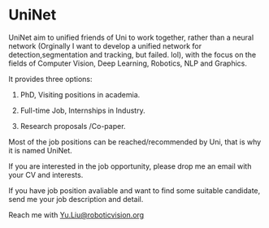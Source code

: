 # UniNet

UniNet aim to unified friends of Uni to work together, rather than a neural network (Orginally I want to develop a unified network for detection,segmentation and tracking, but failed. lol), with the focus on the fields of Computer Vision, Deep Learning, Robotics, NLP and Graphics.

It provides three options: 

1. PhD, Visiting positions in academia.   

2. Full-time Job, Internships in Industry.

3. Research proposals /Co-paper.

Most of the job positions can be reached/recommended by Uni, that is why it is named UniNet.

If you are interested in the job opportunity, please drop me an email with your CV and interests.

If you have job position avaliable and want to find some suitable candidate, send me your job description and detail.


Reach me with Yu.Liu@roboticvision.org
